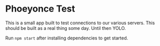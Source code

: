 # Phoeyonce Test
This is a small app built to test connections to our various servers.
This should be built as a real thing some day. Until then YOLO.

Run `npm start` after installing dependencies to get started.
